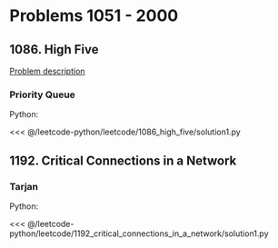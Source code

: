 # Problems 1051 - 2000

## 1086. High Five

[Problem description](https://leetcode.com/problems/high-five/submissions/)

### Priority Queue

Python:

<<< @/leetcode-python/leetcode/1086_high_five/solution1.py

## 1192. Critical Connections in a Network

### Tarjan

Python:

<<< @/leetcode-python/leetcode/1192_critical_connections_in_a_network/solution1.py
